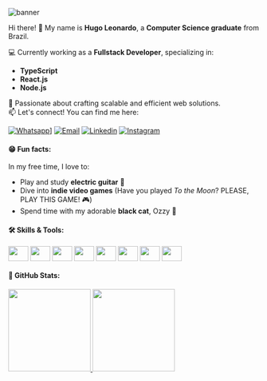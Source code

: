 <link rel="stylesheet" href="https://cdn.jsdelivr.net/gh/devicons/devicon@v2.14.0/devicon.min.css">

![banner](https://github.com/hugo-leonardo-dev/hugo-leonardo-dev/assets/94985416/5c2a0b0d-8169-4460-9a04-506b931ff5a3)

Hi there! 👋 My name is **Hugo Leonardo**, a **Computer Science graduate** from Brazil.

💻 Currently working as a **Fullstack Developer**, specializing in:
- **TypeScript**
- **React.js**
- **Node.js**

🌟 Passionate about crafting scalable and efficient web solutions.  
📫 Let's connect! You can find me here:

[![Whatsapp](https://img.shields.io/badge/WhatsApp-25D366?style=for-the-badge&logo=whatsapp&logoColor=white)](https://api.whatsapp.com/send?phone=5584996655946&text=Hello%20Hugo!)] 
[![Email](https://img.shields.io/badge/Gmail-D14836?style=for-the-badge&logo=gmail&logoColor=white)](mailto:hugoleonardo.dev@outlook.com)
[![Linkedin](https://img.shields.io/badge/LinkedIn-0077B5?style=for-the-badge&logo=linkedin&logoColor=white)](https://www.linkedin.com/in/hugo-leonardo-dev/)
[![Instagram](https://img.shields.io/badge/Instagram-E4405F?style=for-the-badge&logo=instagram&logoColor=white)](https://www.instagram.com/longest.wave_/)

#### 😁 Fun facts:

In my free time, I love to:
- Play and study **electric guitar** 🎸
- Dive into **indie video games** (Have you played *To the Moon*? PLEASE, PLAY THIS GAME! 🎮)
- Spend time with my adorable **black cat**, Ozzy 🐾  

#### 🛠️ Skills & Tools:

<div style"display inline_block"> 
   <img align="center" height="30" width="40" src="https://img.shields.io/badge/TypeScript-3178C6?style=for-the-badge&logo=typescript&logoColor=white" />
   <img align="center" height="30" width="40" src="https://img.shields.io/badge/React-20232A?style=for-the-badge&logo=react&logoColor=61DAFB" />
   <img align="center" height="30" width="40" src="https://img.shields.io/badge/Node.js-339933?style=for-the-badge&logo=node.js&logoColor=white" />
   <img align="center" height="30" width="40" src="https://img.shields.io/badge/PostgreSQL-336791?style=for-the-badge&logo=postgresql&logoColor=white" />
   <img align="center" height="30" width="40" src="https://img.shields.io/badge/Tailwind_CSS-38B2AC?style=for-the-badge&logo=tailwind-css&logoColor=white" />
   <img align="center" height="30" width="40" src="https://img.shields.io/badge/MySQL-00000F?style=for-the-badge&logo=mysql&logoColor=white" />
   <img align="center" height="30" width="40" src="https://img.shields.io/badge/C%23-239120?style=for-the-badge&logo=c-sharp&logoColor=white" />
   <img align="center" height="30" width="40" src="https://img.shields.io/badge/.NET-5C2D91?style=for-the-badge&logo=.net&logoColor=white" />
</div>

#### 🔴 GitHub Stats:

<div>
   <a href="https://github.com/hugo-leonardo-dev">
   <img height="165em" src="https://github-readme-stats.vercel.app/api?username=hugo-leonardo-dev&show_icons=false&theme=dracula&include_all_comits=true"/>
   <img height="165em" src="https://github-readme-stats.vercel.app/api/top-langs/?username=hugo-leonardo-dev&layout=compact&theme=dracula"/>
</div>

<!-- #### 🔥 GitHub Streak
[![GitHub Streak](https://streak-stats.demolab.com?user=hugo-leonardo-dev&theme=radical&hide_border=true&date_format=M%20j%5B%2C%20Y%5D)](https://git.io/streak-stats)
-->
